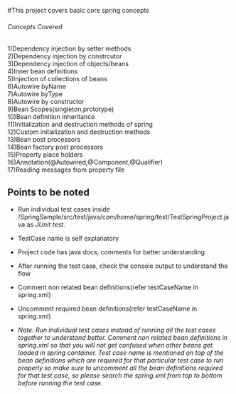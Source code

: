 #This project covers basic core spring concepts

###### Concepts Covered

1)Dependency injection by setter methods  
2)Dependency injection by constrcutor  
3)Dependency injection of objects/beans  
4)Inner bean definitions  
5)Injection of collections of beans  
6)Autowire byName  
7)Autowire byType  
8)Autowire by constructor  
9)Bean Scopes(singleton,prototype)  
10)Bean definition inheritance  
11)Initialization and destruction methods of spring   
12)Custom initialization and destruction methods    
13)Bean post processors  
14)Bean factory post processors  
15)Property place holders  
16)Annotation(@Autowired,@Component,@Qualifier)  
17)Reading messages from property file  


## Points to be noted

* Run individual test cases inside /SpringSample/src/test/java/com/home/spring/test/TestSpringProject.java as *JUnit test*.  
* TestCase name is self explanatory  
* Project code has java docs, comments for better understanding  
* After running the test case, check the console output to understand the flow  
* Comment non related bean definitions(refer testCaseName in spring.xml)
* Uncomment required bean definitions(refer testCaseName in spring.xml)




* *Note: Run individual test cases instead of running all the test cases together to understand better. Comment non related bean definitions in spring.xml so that you will not get confused when other beans get loaded in spring container. Test case name is mentioned on top of the bean definitions which are required for that particular test case to run properly so make sure to uncomment all the bean definitions required for that test case, so please search the spring.xml from top to bottom before running the test case.*
